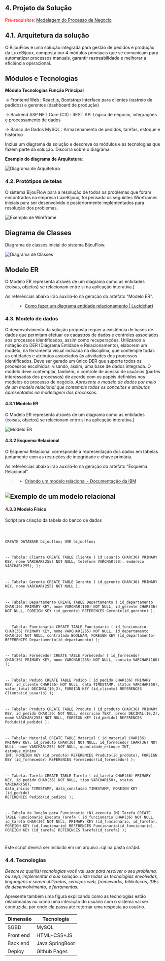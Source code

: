 ## 4. Projeto da Solução

<span style="color:red">Pré-requisitos: <a href="03-Modelagem do Processo de Negocio.md"> Modelagem do Processo de Negocio</a></span>

## 4.1. Arquitetura da solução

O BijouFlow é uma solução integrada para gestão de pedidos e produção da LuxeBijoux, composta por 4 módulos principais que se comunicam para automatizar processos manuais, garantir rastreabilidade e melhorar a eficiência operacional.

## Módulos e Tecnologias

**Módulo	Tecnologias	Função Principal**

-> Frontend Web	: React.js, Bootstrap	Interface para clientes (rastreio de pedidos) e gerentes (dashboard de produção)

-> Backend	ASP.NET Core (C#) : REST API	Lógica de negócio, integrações e processamento de dados

-> Banco de Dados	MySQL	: Armazenamento de pedidos, tarefas, estoque e histórico

 Inclua um diagrama da solução e descreva os módulos e as tecnologias
 que fazem parte da solução. Discorra sobre o diagrama.
 
 **Exemplo do diagrama de Arquitetura**:
 
 ![Diagrama de Arquitetura](./images/DiagramaArquiteturaBijouFlow.png)
 

### 4.2. Protótipos de telas

O sistema BijouFlow para a resolução de todos os problemas que foram encontrados na empresa LuxeBijoux, foi pensado os seguintes Wireframes iniciais para ser desenvolvido e posteriormente implementados para resolução dos problemas.

![Exemplo de Wireframe](images/wireframe-example.png)

 

## Diagrama de Classes

Diagrama de classes inicial do sistema BijouFlow.

![Diagrama de Classes](https://github.com/ICEI-PUCMinas-PSG-SI-TI/psg-si-2025-1-p3-tiapn-6818100-BijouFlow/blob/main/docs/images/Diagrama%20de%20Classes%20-%20BijouFLow.png)

## Modelo ER

O Modelo ER representa através de um diagrama como as entidades (coisas, objetos) se relacionam entre si na aplicação interativa.]

As referências abaixo irão auxiliá-lo na geração do artefato “Modelo ER”.

> - [Como fazer um diagrama entidade relacionamento | Lucidchart](https://www.lucidchart.com/pages/pt/como-fazer-um-diagrama-entidade-relacionamento)


### 4.3. Modelo de dados

O desenvolvimento da solução proposta requer a existência de bases de dados que permitam efetuar os cadastros de dados e controles associados aos processos identificados, assim como recuperações.
Utilizando a notação do DER (Diagrama Entidade e Relacionamento), elaborem um modelo, na ferramenta visual indicada na disciplina, que contemple todas as entidades e atributos associados às atividades dos processos identificados. Deve ser gerado um único DER que suporte todos os processos escolhidos, visando, assim, uma base de dados integrada. O modelo deve contemplar, também, o controle de acesso de usuários (partes interessadas dos processos) de acordo com os papéis definidos nos modelos do processo de negócio.
_Apresente o modelo de dados por meio de um modelo relacional que contemple todos os conceitos e atributos apresentados na modelagem dos processos._

#### 4.3.1 Modelo ER

O Modelo ER representa através de um diagrama como as entidades (coisas, objetos) se relacionam entre si na aplicação interativa.]

![Modelo ER](./images/ModeloER.png)

#### 4.3.2 Esquema Relacional

O Esquema Relacional corresponde à representação dos dados em tabelas juntamente com as restrições de integridade e chave primária.
 
As referências abaixo irão auxiliá-lo na geração do artefato “Esquema Relacional”.

> - [Criando um modelo relacional - Documentação da IBM](https://www.ibm.com/docs/pt-br/cognos-analytics/10.2.2?topic=designer-creating-relational-model)

![Exemplo de um modelo relacional](images/modeloRelacional.png "Exemplo de Modelo Relacional.")
---


#### 4.3.3 Modelo Físico

Script pra criação da tabela do banco de dados

<code>

CREATE DATABASE bijouflow;
USE bijouflow;

-- Tabela: Cliente
CREATE TABLE Cliente (
    id_usuario CHAR(36) PRIMARY KEY,
    nome VARCHAR(255) NOT NULL,
    telefone VARCHAR(20),
    endereco VARCHAR(255),
);

-- Tabela: Gerente
CREATE TABLE Gerente (
    id_gerente CHAR(36) PRIMARY KEY,
    nome VARCHAR(255) NOT NULL
);

-- Tabela: Departamento
CREATE TABLE Departamento (
    id_departamento CHAR(36) PRIMARY KEY,
    nome VARCHAR(100) NOT NULL,
    id_gerente CHAR(36) NOT NULL,
    FOREIGN KEY (id_gerente) REFERENCES Gerente(id_gerente)
);

-- Tabela: Funcionario
CREATE TABLE Funcionario (
    id_funcionario CHAR(36) PRIMARY KEY,
    nome VARCHAR(255) NOT NULL,
    id_departamento CHAR(36) NOT NULL,
    contratado BOOLEAN,
    FOREIGN KEY (id_departamento) REFERENCES Departamento(id_departamento)
);

-- Tabela: Fornecedor
CREATE TABLE Fornecedor (
    id_fornecedor CHAR(36) PRIMARY KEY,
    nome VARCHAR(255) NOT NULL,
    contato VARCHAR(100)
);

-- Tabela: Pedido
CREATE TABLE Pedido (
    id_pedido CHAR(36) PRIMARY KEY,
    id_cliente CHAR(36) NOT NULL,
    data TIMESTAMP,
    status VARCHAR(50),
    valor_total DECIMAL(10,2),
    FOREIGN KEY (id_cliente) REFERENCES Cliente(id_usuario)
);

-- Tabela: Produto
CREATE TABLE Produto (
    id_produto CHAR(36) PRIMARY KEY,
    id_pedido CHAR(36) NOT NULL,
    descricao TEXT,
    preco DECIMAL(10,2),
    nome VARCHAR(255) NOT NULL,
    FOREIGN KEY (id_pedido) REFERENCES Pedido(id_pedido)
);

-- Tabela: Material
CREATE TABLE Material (
    id_material CHAR(36) PRIMARY KEY,
    id_produto CHAR(36) NOT NULL, 
    id_fornecedor CHAR(36) NOT NULL,
    nome VARCHAR(255) NOT NULL,
    quantidade_estoque INT,
    estoque_minimo INT,
    FOREIGN KEY (id_produto) REFERENCES Produto(id_produto),
    FOREIGN KEY (id_fornecedor) REFERENCES Fornecedor(id_fornecedor)
);

-- Tabela: Tarefa
CREATE TABLE Tarefa (
    id_tarefa CHAR(36) PRIMARY KEY,
    id_pedido CHAR(36) NOT NULL, 
    tipo VARCHAR(50),
    status VARCHAR(50),
    data_inicio TIMESTAMP,
    data_conclusao TIMESTAMP,
    FOREIGN KEY (id_pedido) REFERENCES Pedido(id_pedido)
);

-- Tabela de Junção para Funcionario (N) executa (M) Tarefa
CREATE TABLE Funcionario_Executa_Tarefa (
    id_funcionario CHAR(36) NOT NULL,
    id_tarefa CHAR(36) NOT NULL,
    PRIMARY KEY (id_funcionario, id_tarefa),
    FOREIGN KEY (id_funcionario) REFERENCES Funcionario(id_funcionario),
    FOREIGN KEY (id_tarefa) REFERENCES Tarefa(id_tarefa)
);

</code>

Este script deverá ser incluído em um arquivo .sql na pasta src\bd.




### 4.4. Tecnologias

_Descreva qual(is) tecnologias você vai usar para resolver o seu problema, ou seja, implementar a sua solução. Liste todas as tecnologias envolvidas, linguagens a serem utilizadas, serviços web, frameworks, bibliotecas, IDEs de desenvolvimento, e ferramentas._

Apresente também uma figura explicando como as tecnologias estão relacionadas ou como uma interação do usuário com o sistema vai ser conduzida, por onde ela passa até retornar uma resposta ao usuário.


| **Dimensão**   | **Tecnologia**  |
| ---            | ---             |
| SGBD           | MySQL           |
| Front end      | HTML+CSS+JS     |
| Back end       | Java SpringBoot |
| Deploy         | Github Pages    |

